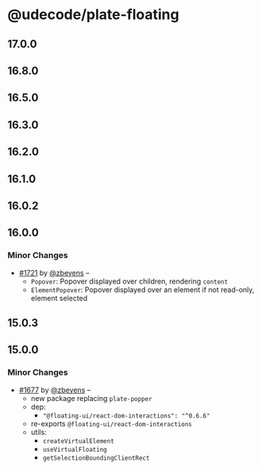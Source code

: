 # @udecode/plate-floating

## 17.0.0

## 16.8.0

## 16.5.0

## 16.3.0

## 16.2.0

## 16.1.0

## 16.0.2

## 16.0.0

### Minor Changes

- [#1721](https://github.com/udecode/plate/pull/1721) by [@zbeyens](https://github.com/zbeyens) –
  - `Popover`: Popover displayed over children, rendering `content`
  - `ElementPopover`: Popover displayed over an element if not read-only, element selected

## 15.0.3

## 15.0.0

### Minor Changes

- [#1677](https://github.com/udecode/plate/pull/1677) by [@zbeyens](https://github.com/zbeyens) –
  - new package replacing `plate-popper`
  - dep:
    - `"@floating-ui/react-dom-interactions": "^0.6.6"`
  - re-exports `@floating-ui/react-dom-interactions`
  - utils:
    - `createVirtualElement`
    - `useVirtualFloating`
    - `getSelectionBoundingClientRect`
